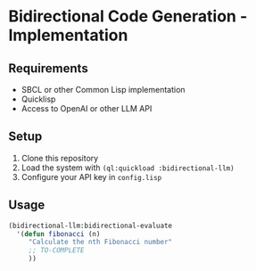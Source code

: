 # Bidirectional Code Generation - Implementation

## Requirements
- SBCL or other Common Lisp implementation
- Quicklisp
- Access to OpenAI or other LLM API

## Setup
1. Clone this repository
2. Load the system with `(ql:quickload :bidirectional-llm)`
3. Configure your API key in `config.lisp`

## Usage
```lisp
(bidirectional-llm:bidirectional-evaluate 
  '(defun fibonacci (n)
     "Calculate the nth Fibonacci number"
     ;; TO-COMPLETE
     ))
```
